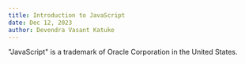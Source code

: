 ```yaml
---
title: Introduction to JavaScript
date: Dec 12, 2023
author: Devendra Vasant Katuke
---
```


"JavaScript" is a trademark of Oracle Corporation in the United States.

